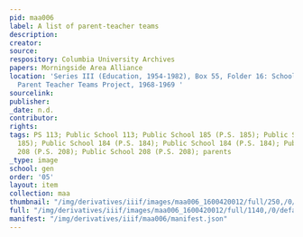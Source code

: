 ```yaml
---
pid: maa006
label: A list of parent-teacher teams
description:
creator:
source:
respository: Columbia University Archives
papers: Morningside Area Alliance
location: 'Series III (Education, 1954-1982), Box 55, Folder 16: School District 5:
  Parent Teacher Teams Project, 1968-1969 '
sourcelink:
publisher:
_date: n.d.
contributor:
rights:
tags: PS 113; Public School 113; Public School 185 (P.S. 185); Public School 185 (P.S.
  185); Public School 184 (P.S. 184); Public School 184 (P.S. 184); Public School
  208 (P.S. 208); Public School 208 (P.S. 208); parents                            ;
_type: image
school: gen
order: '05'
layout: item
collection: maa
thumbnail: "/img/derivatives/iiif/images/maa006_1600420012/full/250,/0/default.jpg"
full: "/img/derivatives/iiif/images/maa006_1600420012/full/1140,/0/default.jpg"
manifest: "/img/derivatives/iiif/maa006/manifest.json"
---
```

